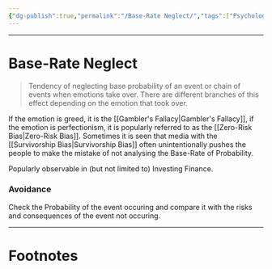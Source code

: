 ```yaml
---
{"dg-publish":true,"permalink":"/Base-Rate Neglect/","tags":["Psychology"]}
---
```



---
# Base-Rate Neglect
> Tendency of neglecting base probability of an event or chain of events when emotions take over. There are different branches of this effect depending on the emotion that took over.

If the emotion is greed, it is the [[Gambler's Fallacy\|Gambler's Fallacy]], if the emotion is perfectionism, it is popularly referred to as the [[Zero-Risk Bias\|Zero-Risk Bias]]. Sometimes it is seen that media with the [[Survivorship Bias\|Survivorship Bias]] often unintentionally pushes the people to make the mistake of not analysing the Base-Rate of Probability.

Popularly observable in (but not limited to) Investing Finance.

### Avoidance
Check the Probability of the event occuring and compare it with the risks and consequences of the event not occuring.

---
# Footnotes